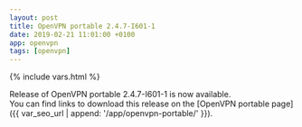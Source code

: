 ```yaml
---
layout: post
title: OpenVPN portable 2.4.7-I601-1
date: 2019-02-21 11:01:00 +0100
app: openvpn
tags: [openvpn]
---
```

{% include vars.html %}

Release of OpenVPN portable 2.4.7-I601-1 is now available.<br />
You can find links to download this release on the [OpenVPN portable page]({{ var_seo_url | append: '/app/openvpn-portable/' }}).